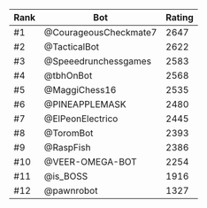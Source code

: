 Rank|Bot|Rating
---|---|---
#1|@CourageousCheckmate7|2647
#2|@TacticalBot|2622
#3|@Speeedrunchessgames|2583
#4|@tbhOnBot|2568
#5|@MaggiChess16|2535
#6|@PINEAPPLEMASK|2480
#7|@ElPeonElectrico|2445
#8|@ToromBot|2393
#9|@RaspFish|2386
#10|@VEER-OMEGA-BOT|2254
#11|@is_BOSS|1916
#12|@pawnrobot|1327
